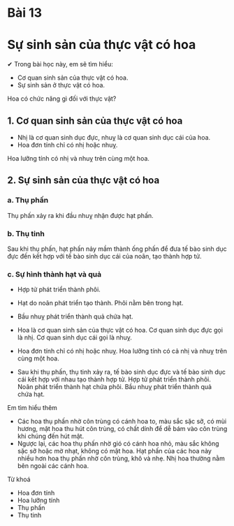 # Bài 13
# Sự sinh sản của thực vật có hoa

✔ Trong bài học này, em sẽ tìm hiểu:
- Cơ quan sinh sản của thực vật có hoa.
- Sự sinh sản ở thực vật có hoa.

Hoa có chức năng gì đối với thực vật?
## 1. Cơ quan sinh sản của thực vật có hoa

- Nhị là cơ quan sinh dục đực, nhuỵ là cơ quan sinh dục cái của hoa.
- Hoa đơn tính chỉ có nhị hoặc nhuỵ.

Hoa lưỡng tính có nhị và nhuỵ trên cùng một hoa.

## 2. Sự sinh sản của thực vật có hoa

### a. Thụ phấn
Thụ phấn xảy ra khi đầu nhuỵ nhận được hạt phấn.

### b. Thụ tinh
Sau khi thụ phấn, hạt phấn nảy mầm thành ống phấn để đưa tế bào sinh dục đực đến kết hợp với tế bào sinh dục cái của noãn, tạo thành hợp tử.

### c. Sự hình thành hạt và quả
- Hợp tử phát triển thành phôi.
- Hạt do noãn phát triển tạo thành. Phôi nằm bên trong hạt.
- Bầu nhuỵ phát triển thành quả chứa hạt.

- Hoa là cơ quan sinh sản của thực vật có hoa. Cơ quan sinh dục đực gọi là nhị. Cơ quan sinh dục cái gọi là nhuỵ.
- Hoa đơn tính chỉ có nhị hoặc nhuỵ. Hoa lưỡng tính có cả nhị và nhuỵ trên cùng một hoa.
- Sau khi thụ phấn, thụ tinh xảy ra, tế bào sinh dục đực và tế bào sinh dục cái kết hợp với nhau tạo thành hợp tử. Hợp tử phát triển thành phôi. Noãn phát triển thành hạt chứa phôi. Bầu nhuỵ phát triển thành quả chứa hạt.

Em tìm hiểu thêm
- Các hoa thụ phấn nhờ côn trùng có cánh hoa to, màu sắc sặc sỡ, có mùi hương, mật hoa thu hút côn trùng, có chất dính để dễ bám vào côn trùng khi chúng đến hút mật.
- Ngược lại, các hoa thụ phấn nhờ gió có cánh hoa nhỏ, màu sắc không sặc sỡ hoặc mờ nhạt, không có mật hoa. Hạt phấn của các hoa này nhiều hơn hoa thụ phấn nhờ côn trùng, khô và nhẹ. Nhị hoa thường nằm bên ngoài các cánh hoa.

Từ khoá
- Hoa đơn tính
- Hoa lưỡng tính
- Thụ phấn
- Thụ tinh

